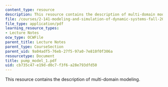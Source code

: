 ```yaml
---
content_type: resource
description: This resource contains the description of multi-domain modeling.
file: /courses/2-141-modeling-and-simulation-of-dynamic-systems-fall-2006/cb735c47e19dd0c7f3f6a28e793dfd50_pump_model_1.pdf
file_type: application/pdf
learning_resource_types:
- Lecture Notes
ocw_type: OCWFile
parent_title: Lecture Notes
parent_type: CourseSection
parent_uid: 9a04adf5-76eb-27f5-97a0-7e810f0f306a
resourcetype: Document
title: pump_model_1.pdf
uid: cb735c47-e19d-d0c7-f3f6-a28e793dfd50
---
```

This resource contains the description of multi-domain modeling.

